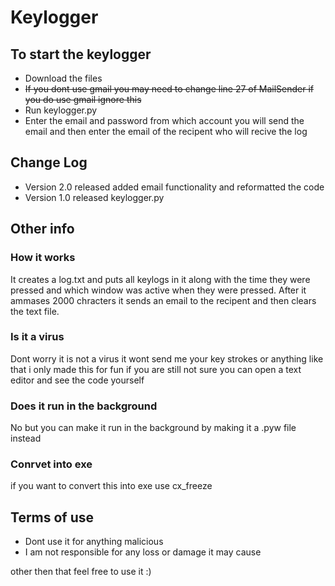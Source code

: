 # Keylogger  

## To start the keylogger  
- Download the files  
- ~~If you dont use gmail you may need to change line 27 of MailSender if you do use gmail ignore this~~
- Run keylogger.py
- Enter the email and password from which account you will send the email and then enter the email of the recipent who will recive the log

## Change Log
- Version 2.0 released added email functionality and reformatted the code
- Version 1.0 released keylogger.py

## Other info  

### How it works
It creates a log.txt and puts all keylogs in it along with the time they were pressed and which window was active when they were pressed. After it ammases 2000 chracters it sends an email to the recipent and then clears the text file.

### Is it a virus
Dont worry it is not a virus it wont send me your key strokes or anything like that i only made this for fun if you are still not sure you can open a text editor and see the code yourself

### Does it run in the background
No but you can make it run in the background by making it a .pyw file instead

### Conrvet into exe
if you want to convert this into exe use cx_freeze

## Terms of use
- Dont use it for anything malicious  
- I am not responsible for any loss or damage it may cause

other then that feel free to use it :)
